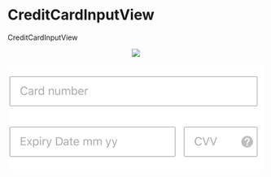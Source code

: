 # CreditCardInputView
CreditCardInputView

<p align="center"> 
<img src="https://user-images.githubusercontent.com/12591229/36713674-ded0ca38-1bb6-11e8-8448-1e18b7d345cf.png">
</p>
<p align="center"> 
<img src="https://github.com/dipkasyap/CreditCardInputView/blob/master/Screen%20Shot%202019-06-02%20at%2011.07.52%20am.png">
</p>


